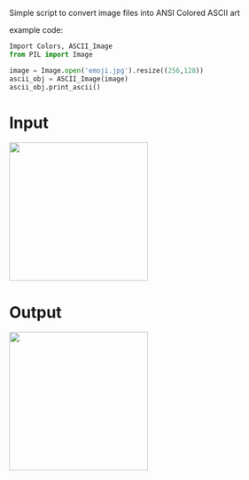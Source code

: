 Simple script to convert image files into ANSI Colored ASCII art

example code:
```python
Import Colors, ASCII_Image
from PIL import Image

image = Image.open('emoji.jpg').resize((256,128))
ascii_obj = ASCII_Image(image)
ascii_obj.print_ascii()
```
# Input
<img src="https://s3.amazonaws.com/pix.iemoji.com/images/emoji/apple/ios-12/256/nerd-face.png" width="250" height="250">

# Output
<img src="https://i.ibb.co/bvntvNs/nerd.png" width="250" height="250">
